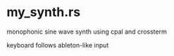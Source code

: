 # my_synth.rs

monophonic sine wave synth using cpal and crossterm

keyboard follows ableton-like input
